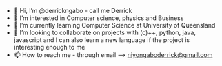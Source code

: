 - 👋 Hi, I’m @derrickngabo - call me Derrick 
- 👀 I’m interested in Computer science, physics and Business 
- 🌱 I’m currently learning Computer Science at University of Queensland 
- 💞️ I’m looking to collaborate on projects with (c)++, python, java, javascript and I can also learn a new language if the project is interesting enough to me
- 📫 How to reach me - through email --> niyongaboderrick@gmail.com 
